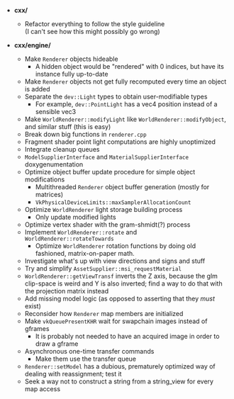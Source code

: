 - **cxx/**
  - Refactor everything to follow the style guideline  
    (I can't see how this might possibly go wrong)

- **cxx/engine/**
  - Make `Renderer` objects hideable
    - A hidden object would be "rendered" with 0 indices, but have its
      instance fully up-to-date
  - Make `Renderer` objects not get fully recomputed every time an object
    is added
  - Separate the `dev::Light` types to obtain user-modifiable types
    - For example, `dev::PointLight` has a vec4 position instead of
      a sensible vec3
  - Make `WorldRenderer::modifyLight` like `WorldRenderer::modifyObject`,
    and similar stuff (this is easy)
  - Break down big functions in `renderer.cpp`
  - Fragment shader point light computations are highly unoptimized
  - Integrate cleanup queues
  - `ModelSupplierInterface` and `MaterialSupplierInterface` doxygenumentation
  - Optimize object buffer update procedure for simple object modifications
    - Multithreaded `Renderer` object buffer generation (mostly for matrices)
    - `VkPhysicalDeviceLimits::maxSamplerAllocationCount`
  - Optimize `WorldRenderer` light storage building process
    - Only update modified lights
  - Optimize vertex shader with the gram-shmidt(?) process
  - Implement `WorldRenderer::rotate` and `WorldRenderer::rotateTowards`
    - Optimize `WorldRenderer` rotation functions by doing old fashioned,
      matrix-on-paper math.
  - Investigate what's up with view directions and signs and stuff
  - Try and simplify `AssetSupplier::msi_requestMaterial`
  - `WorldRenderer::getViewTransf` inverts the Z axis, because the
    glm clip-space is weird and Y is also inverted; find a way to do that
    with the projection matrix instead
  - Add missing model logic (as opposed to asserting that they *must* exist)
  - Reconsider how `Renderer` map members are initialized
  - Make `vkQueuePresentKHR` wait for swapchain images instead of gframes
    - It is probably not needed to have an acquired image in order to
      draw a gframe
  - Asynchronous one-time transfer commands
    - Make them use the transfer queue
  - `Renderer::setModel` has a dubious, prematurely optimized way of dealing
     with reassignment; test it
  - Seek a way not to construct a string from a string_view for
    every map access
